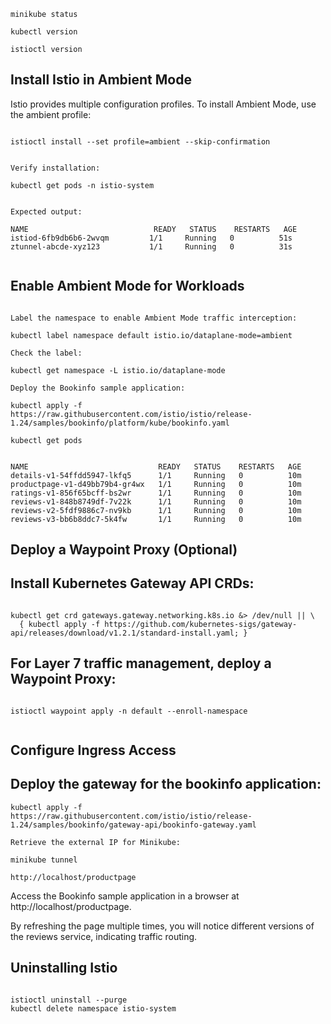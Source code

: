 

```
minikube status

kubectl version

istioctl version

```

## Install Istio in Ambient Mode


Istio provides multiple configuration profiles. To install Ambient Mode, use the ambient profile:

```

istioctl install --set profile=ambient --skip-confirmation


Verify installation:

kubectl get pods -n istio-system


Expected output:

NAME                            READY   STATUS    RESTARTS   AGE
istiod-6fb9db6b6-2wvqm         1/1     Running   0          51s
ztunnel-abcde-xyz123           1/1     Running   0          31s


```

## Enable Ambient Mode for Workloads

```

Label the namespace to enable Ambient Mode traffic interception:

kubectl label namespace default istio.io/dataplane-mode=ambient

Check the label:

kubectl get namespace -L istio.io/dataplane-mode

Deploy the Bookinfo sample application:

kubectl apply -f https://raw.githubusercontent.com/istio/istio/release-1.24/samples/bookinfo/platform/kube/bookinfo.yaml

kubectl get pods


NAME                             READY   STATUS    RESTARTS   AGE
details-v1-54ffdd5947-lkfq5      1/1     Running   0          10m
productpage-v1-d49bb79b4-gr4wx   1/1     Running   0          10m
ratings-v1-856f65bcff-bs2wr      1/1     Running   0          10m
reviews-v1-848b8749df-7v22k      1/1     Running   0          10m
reviews-v2-5fdf9886c7-nv9kb      1/1     Running   0          10m
reviews-v3-bb6b8ddc7-5k4fw       1/1     Running   0          10m

```

## Deploy a Waypoint Proxy (Optional)


## Install Kubernetes Gateway API CRDs:

```

kubectl get crd gateways.gateway.networking.k8s.io &> /dev/null || \
  { kubectl apply -f https://github.com/kubernetes-sigs/gateway-api/releases/download/v1.2.1/standard-install.yaml; }

```

## For Layer 7 traffic management, deploy a Waypoint Proxy:

```

istioctl waypoint apply -n default --enroll-namespace


```

## Configure Ingress Access


## Deploy the gateway for the bookinfo application:



```
kubectl apply -f https://raw.githubusercontent.com/istio/istio/release-1.24/samples/bookinfo/gateway-api/bookinfo-gateway.yaml

Retrieve the external IP for Minikube:

minikube tunnel

http://localhost/productpage

```

Access the Bookinfo sample application in a browser at http://localhost/productpage.

By refreshing the page multiple times, you will notice different versions of the reviews service, indicating traffic routing.


## Uninstalling Istio

```

istioctl uninstall --purge
kubectl delete namespace istio-system


```




































